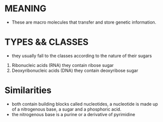 # MEANING 
- These are macro molecules that transfer and store genetic information. 

# TYPES && CLASSES
- they usually fall to the classes according to the nature of their sugars 
1. Ribonucleic acids (RNA) they contain ribose sugar
2. Deoxyribonucleic acids (DNA) they contain deoxyribose sugar

# Similarities 
- both contain building blocks called nucleotides, a nucleotide is made up of a nitrogenous base, a sugar and a phosphoric acid. 
- the nitrogenous base is a purine or a derivative of pyrimidine


